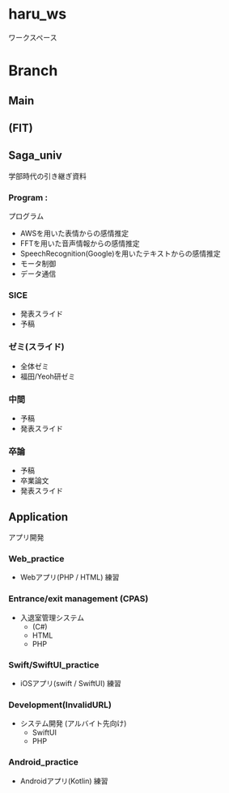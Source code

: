 # haru_ws
ワークスペース

# Branch
## Main
## (FIT)
## Saga_univ
学部時代の引き継ぎ資料
### Program :
プログラム
- AWSを用いた表情からの感情推定
- FFTを用いた音声情報からの感情推定
- SpeechRecognition(Google)を用いたテキストからの感情推定
- モータ制御
- データ通信
### SICE
- 発表スライド
- 予稿
### ゼミ(スライド)
- 全体ゼミ
- 福田/Yeoh研ゼミ
### 中間
- 予稿
- 発表スライド
### 卒論
- 予稿
- 卒業論文
- 発表スライド
## Application
アプリ開発
### Web_practice
- Webアプリ(PHP / HTML) 練習
### Entrance/exit management (CPAS)
- 入退室管理システム
  - (C#)
  - HTML
  - PHP
### Swift/SwiftUI_practice
- iOSアプリ(swift / SwiftUI) 練習
### Development(InvalidURL)
- システム開発 (アルバイト先向け)
  - SwiftUI
  - PHP
### Android_practice
- Androidアプリ(Kotlin) 練習
